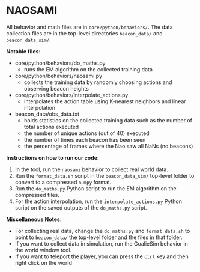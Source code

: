 NAOSAMI
=================

All behavior and math files are in ```core/python/behaviors/```. The data collection files are in the top-level directories `beacon_data/` and `beacon_data_sim/`.

**Notable files**:
 - core/python/behaviors/do_maths.py
   - runs the EM algorithm on the collected training data
 - core/python/behaviors/naosami.py
   - collects the training data by randomly choosing actions and observing beacon heights
 - core/python/behaviors/interpolate_actions.py
   - interpolates the action table using K-nearest neighbors and linear interpolation
 - beacon_data/obs_data.txt
   - holds statistics on the collected training data such as the number of total actions executed
   - the number of unique actions (out of 40) executed
   - the number of times each beacon has been seen
   - the percentage of frames where the Nao saw all NaNs (no beacons)

**Instructions on how to run our code**:
1. In the tool, run the ```naosami``` behavior to collect real world data.
2. Run the ```format_data.sh``` script in the ```beacon_data_sim/``` top-level folder to convert to a compressed
```numpy``` format.
3. Run the ```do_maths.py``` Python script to run the EM algorithm on the compressed files.
4. For the action interpolation, run the ```interpolate_actions.py``` Python script on the saved outputs of
the ```do_maths.py``` script.

**Miscellaneous Notes**:
 - For collecting real data, change the ```do_maths.py``` and ```format_data.sh``` to point to ```beacon_data/``` the top-level folder and the files in that folder.
 - If you want to collect data in simulation, run the GoalieSim behavior in the world window tool.
 - If you want to teleport the player, you can press the `ctrl` key and then right click on the world
